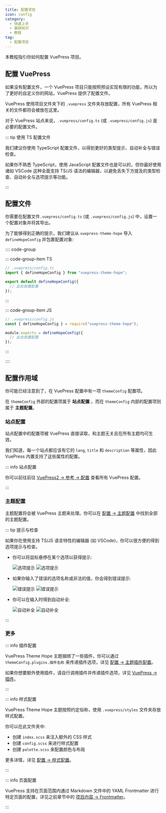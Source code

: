 ```yaml
---
title: 配置项目
icon: config
category:
  - 快速上手
  - 基础知识
  - 教程
tag:
  - 配置项目
---
```


本教程指引你如何配置 VuePress 项目。

<!-- more -->

## 配置 VuePress

如果没有配置文件，一个 VuePress 项目只能按照预设实现有限的功能，所以为了更好的自定义你的网站，VuePress 提供了配置文件。

VuePress 使用项目文件夹下的 `.vuepress` 文件夹存放配置，所有 VuePress 相关的文件都将会被放在这里。

对于 VuePress 站点来说，`.vuepress/config.ts` (或 `.vuepress/config.js`) 是必要的配置文件。

::: tip 使用 TS 配置文件

我们建议你使用 TypeScript 配置文件，以得到更好的类型提示、自动补全与错误检查。

如果你不熟悉 TypeScript，使用 JavaScript 配置文件也是可以的，但你最好使用诸如 VSCode 这种全面支持 TS/JS 语法的编辑器，以避免丢失下方提及的类型检查、自动补全与选项提示等功能。

:::

## 配置文件

你需要在配置文件`.vuepress/config.ts` (或 `.vuepress/config.js`) 中，设置一个配置对象并将其导出。

为了能够得到正确的提示，我们建议从 `vuepress-theme-hope` 导入 `defineHopeConfig` 并包裹配置对象:

:::: code-group

::: code-group-item TS

```ts
// .vuepress/config.ts
import { defineHopeConfig } from "vuepress-theme-hope";

export default defineHopeConfig({
  // 此处放置配置
});
```

:::

::: code-group-item JS

```js
// .vuepress/config.js
const { defineHopeConfig } = require("vuepress-theme-hope");

module.exports = defineHopeConfig({
  // 此处放置配置
});
```

:::

::::

## 配置作用域

你可能已经注意到了，在 VuePress 配置中有一项 `themeConfig` 配置项。

在 `themeConfig` 外部的配置项属于 **站点配置** ，而在 `themeConfig` 内部的配置项则属于 **主题配置**。

### 站点配置

站点配置中的配置项被 VuePress 直接读取，和主题无关且在所有主题均可生效。

我们知道，每一个站点都应该有它的 `lang`, `title` 和 `description` 等属性，因此 VuePress 内置支持了这些属性的配置。

::: info 站点配置

你可以前往前往 [VuePress2 → 参考 → 配置](https://v2.vuepress.vuejs.org/zh/reference/config.html) 查看所有 VuePress 配置。

:::

### 主题配置

主题配置将会被 VuePress 主题来处理。你可以在 [配置 → 主题配置](../../config/README.md) 中找到全部的主题配置。

::: tip 提示与检查

如果你在使用支持 TS/JS 语言特性的编辑器 (如 VSCode)，你可以很方便的得到选项提示与检查。

- 你可以将鼠标悬停在某个选项以获得提示:

  ![选项提示](./assets/vscode-hint-light.png#light)
  ![选项提示](./assets/vscode-hint-dark.png#dark)

- 如果你输入了错误的选项名称或非法的值，你会得到错误提示:

  ![错误提示](./assets/vscode-error-light.png#light)
  ![错误提示](./assets/vscode-error-dark.png#dark)

- 你可以在输入时得到自动补全:

  ![自动补全](./assets/vscode-autocomplete-light.png#light)
  ![自动补全](./assets/vscode-autocomplete-dark.png#dark)

:::

### 更多

::: info 插件配置

VuePress Theme Hope 主题捆绑了一些插件，你可以通过 `themeConfig.plugins.插件名称` 来传递插件选项，详见 [配置 → 主题插件配置](../../config/plugins/README.md)。

如果你想要额外使用插件，请自行调用插件并传递插件选项，详见 [VuePress → 插件](../vuepress/plugin.md)。

:::

::: info 样式配置

VuePress Theme Hope 主题按照约定俗称，使用 `.vuepress/styles` 文件夹存放样式配置。

你可以在此文件夹中:

- 创建 `index.scss` 来注入额外的 CSS 样式
- 创建 `config.scss` 来进行样式配置
- 创建 `palette.scss` 来配置颜色与布局

更多详情，详见 [配置 → 样式配置](../../config/style.md)。

:::

::: info 页面配置

VuePress 支持在页面范围内通过 Markdown 文件中的 YAML Frontmatter 进行特定页面的配置，详见之前章节中的 [项目内容 → Frontmatter](./content.md#frontmatter)。

:::
